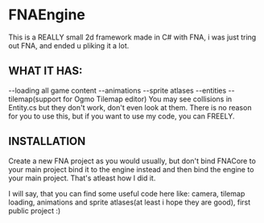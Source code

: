 # FNAEngine
This is a REALLY small 2d framework made in C# with FNA, i was just tring out FNA, and ended u pliking it a lot.

## WHAT IT HAS:
  --loading all game content
  --animations
  --sprite atlases
  --entities
  --tilemap(support for Ogmo Tilemap editor)
You may see collisions in Entity.cs but they don't work, don't even look at them.
There is no reason for you to use this, but if you want to use my code, you can FREELY.

## INSTALLATION
Create a new FNA project as you would usually, but don't bind FNACore to your main project bind it to the engine instead and then bind the engine to your main project.
That's atleast how I did it.

I will say, that you can find some useful code here like: camera, tilemap loading, animations and sprite atlases(at least i hope they are good), 
            first public project :)
